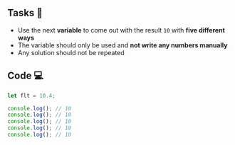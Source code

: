 ## Tasks 🎯

- Use the next **variable** to come out with the result `10` with **five different ways**
- The variable should only be used and **not write any numbers manually**
- Any solution should not be repeated

## Code 💻

```js
let flt = 10.4;

console.log(); // 10
console.log(); // 10
console.log(); // 10
console.log(); // 10
console.log(); // 10
```
